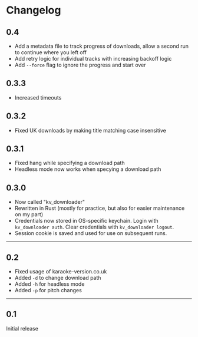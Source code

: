 # Changelog

## 0.4

- Add a metadata file to track progress of downloads, allow a second run to continue where you left off
- Add retry logic for individual tracks with increasing backoff logic
- Add `--force` flag to ignore the progress and start over

## 0.3.3

- Increased timeouts

## 0.3.2

- Fixed UK downloads by making title matching case insensitive

## 0.3.1

- Fixed hang while specifying a download path
- Headless mode now works when specying a download path

## 0.3.0

- Now called "kv_downloader"
- Rewritten in Rust (mostly for practice, but also for easier maintenance on my part)
- Credentials now stored in OS-specific keychain. Login with `kv_downloader auth`. Clear credentials
with `kv_downloader logout`.
- Session cookie is saved and used for use on subsequent runs.

---

## 0.2

- Fixed usage of karaoke-version.co.uk
- Added `-d` to change download path
- Added `-h` for headless mode
- Added `-p` for pitch changes

---

## 0.1

Initial release
